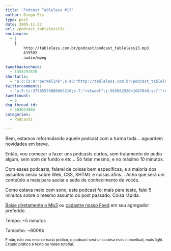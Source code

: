 ```yaml
---
title: 'Podcast Tableless #13'
author: Diego Eis
type: post
date: 2005-11-22
url: /podcast_tableless13/
enclosure:
  - |
    |
        http://tableless.com.br/podcast/podcast_tableless13.mp3
        615592
        audio/mpeg
        
tweetbackscheck:
  - 1355297870
shorturls:
  - 'a:3:{s:9:"permalink";s:43:"http://tableless.com.br/podcast_tableless13";s:7:"tinyurl";s:26:"http://tinyurl.com/3vtcyxy";s:4:"isgd";s:19:"http://is.gd/N3TaMR";}'
twittercomments:
  - 'a:5:{i:37585576886665216;s:7:"retweet";i:56508292041687040;s:7:"retweet";i:56437929412800512;s:7:"retweet";i:56412231017037825;s:7:"retweet";i:56399219354910720;s:7:"retweet";}'
tweetcount:
  - 5
dsq_thread_id:
  - 503033903
categories:
  - Podcasts

---
```

Bem, estamos reformulando aquele podcast com a turma toda&#8230; aguardem novidades em breve.
                          
Então, vou começar a fazer uns podcasts curtos, sem tratamento de audio algum, sem som de fundo e etc&#8230; Só falar mesmo, e no máximo 10 minutos. 

Com esses podcasts, falarei de coisas bem específicas, e a maioria dos assuntos serão sobre Web, CSS, XHTML e coisas afins&#8230; Acho que será um conteúdo a mais para saciar a sede de conhecimento de vocês.
                          
Como estava meio com sono, este podcast foi mais para teste, falei 5 minutos sobre o mesmo assunto do post passado. Coisa rápida. 

[Baixe diretamente o Mp3][1] ou [cadastre nosso Feed][2] em seu agregador preferido.
                          
Tempo: ~5 minutos
                          
Tamanho: ~600Kb 

<small>E não, não vou ensinar nada prático, o podcast será uma coisa mais conceitual, mais light. Estudo prático é texto ou video tutorial.</small>

 [1]: http://tableless.com.br/podcast/podcast_tableless13.mp3
 [2]: http://tableless.com.br/feed